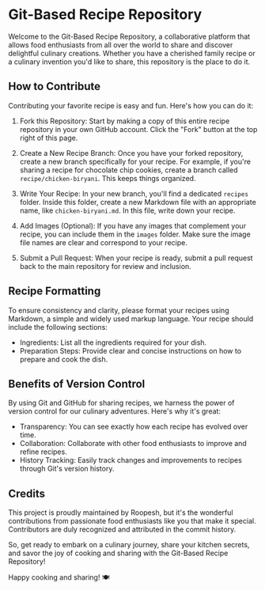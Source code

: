 # Git-Based Recipe Repository

Welcome to the Git-Based Recipe Repository, a collaborative platform that allows food enthusiasts from all over the world to share and discover delightful culinary creations. Whether you have a cherished family recipe or a culinary invention you'd like to share, this repository is the place to do it.

## How to Contribute

Contributing your favorite recipe is easy and fun. Here's how you can do it:

1. Fork this Repository: Start by making a copy of this entire recipe repository in your own GitHub account. Click the "Fork" button at the top right of this page.

2. Create a New Recipe Branch: Once you have your forked repository, create a new branch specifically for your recipe. For example, if you're sharing a recipe for chocolate chip cookies, create a branch called `recipe/chicken-biryani`. This keeps things organized.

3. Write Your Recipe: In your new branch, you'll find a dedicated `recipes` folder. Inside this folder, create a new Markdown file with an appropriate name, like `chicken-biryani.md`. In this file, write down your recipe.

4. Add Images (Optional): If you have any images that complement your recipe, you can include them in the `images` folder. Make sure the image file names are clear and correspond to your recipe.

5. Submit a Pull Request: When your recipe is ready, submit a pull request back to the main repository for review and inclusion.

## Recipe Formatting

To ensure consistency and clarity, please format your recipes using Markdown, a simple and widely used markup language. Your recipe should include the following sections:

- Ingredients: List all the ingredients required for your dish.
- Preparation Steps: Provide clear and concise instructions on how to prepare and cook the dish.

## Benefits of Version Control

By using Git and GitHub for sharing recipes, we harness the power of version control for our culinary adventures. Here's why it's great:

- Transparency: You can see exactly how each recipe has evolved over time.
- Collaboration: Collaborate with other food enthusiasts to improve and refine recipes.
- History Tracking: Easily track changes and improvements to recipes through Git's version history.

## Credits

This project is proudly maintained by Roopesh, but it's the wonderful contributions from passionate food enthusiasts like you that make it special. Contributors are duly recognized and attributed in the commit history.

So, get ready to embark on a culinary journey, share your kitchen secrets, and savor the joy of cooking and sharing with the Git-Based Recipe Repository!

Happy cooking and sharing! 🍽️
